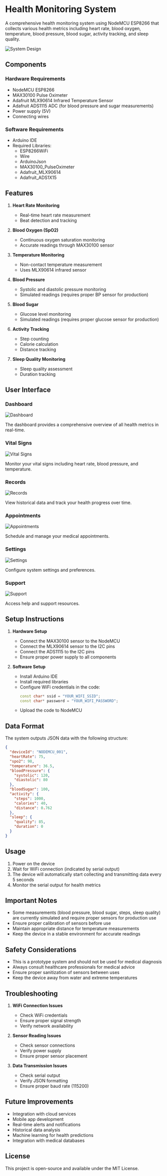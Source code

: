 # Health Monitoring System

A comprehensive health monitoring system using NodeMCU ESP8266 that collects various health metrics including heart rate, blood oxygen, temperature, blood pressure, blood sugar, activity tracking, and sleep quality.

![System Design](public/Design.jpeg)

## Components

### Hardware Requirements
- NodeMCU ESP8266
- MAX30100 Pulse Oximeter
- Adafruit MLX90614 Infrared Temperature Sensor
- Adafruit ADS1115 ADC (for blood pressure and sugar measurements)
- Power supply (5V)
- Connecting wires

### Software Requirements
- Arduino IDE
- Required Libraries:
  - ESP8266WiFi
  - Wire
  - ArduinoJson
  - MAX30100_PulseOximeter
  - Adafruit_MLX90614
  - Adafruit_ADS1X15

## Features

1. **Heart Rate Monitoring**
   - Real-time heart rate measurement
   - Beat detection and tracking

2. **Blood Oxygen (SpO2)**
   - Continuous oxygen saturation monitoring
   - Accurate readings through MAX30100 sensor

3. **Temperature Monitoring**
   - Non-contact temperature measurement
   - Uses MLX90614 infrared sensor

4. **Blood Pressure**
   - Systolic and diastolic pressure monitoring
   - Simulated readings (requires proper BP sensor for production)

5. **Blood Sugar**
   - Glucose level monitoring
   - Simulated readings (requires proper glucose sensor for production)

6. **Activity Tracking**
   - Step counting
   - Calorie calculation
   - Distance tracking

7. **Sleep Quality Monitoring**
   - Sleep quality assessment
   - Duration tracking

## User Interface

### Dashboard
![Dashboard](public/Dashboard.jpeg)

The dashboard provides a comprehensive overview of all health metrics in real-time.

### Vital Signs
![Vital Signs](public/Vital.jpeg)

Monitor your vital signs including heart rate, blood pressure, and temperature.

### Records
![Records](public/Records.jpeg)

View historical data and track your health progress over time.

### Appointments
![Appointments](public/Appointments.jpeg)

Schedule and manage your medical appointments.

### Settings
![Settings](public/Settings.jpeg)

Configure system settings and preferences.

### Support
![Support](public/Support.jpeg)

Access help and support resources.

## Setup Instructions

1. **Hardware Setup**
   - Connect the MAX30100 sensor to the NodeMCU
   - Connect the MLX90614 sensor to the I2C pins
   - Connect the ADS1115 to the I2C pins
   - Ensure proper power supply to all components

2. **Software Setup**
   - Install Arduino IDE
   - Install required libraries
   - Configure WiFi credentials in the code:
     ```cpp
     const char* ssid = "YOUR_WIFI_SSID";
     const char* password = "YOUR_WIFI_PASSWORD";
     ```
   - Upload the code to NodeMCU

## Data Format

The system outputs JSON data with the following structure:

```json
{
  "deviceId": "NODEMCU_001",
  "heartRate": 75,
  "spo2": 98,
  "temperature": 36.5,
  "bloodPressure": {
    "systolic": 120,
    "diastolic": 80
  },
  "bloodSugar": 100,
  "activity": {
    "steps": 1000,
    "calories": 40,
    "distance": 0.762
  },
  "sleep": {
    "quality": 85,
    "duration": 0
  }
}
```

## Usage

1. Power on the device
2. Wait for WiFi connection (indicated by serial output)
3. The device will automatically start collecting and transmitting data every 5 seconds
4. Monitor the serial output for health metrics

## Important Notes

- Some measurements (blood pressure, blood sugar, steps, sleep quality) are currently simulated and require proper sensors for production use
- Ensure proper calibration of sensors before use
- Maintain appropriate distance for temperature measurements
- Keep the device in a stable environment for accurate readings

## Safety Considerations

- This is a prototype system and should not be used for medical diagnosis
- Always consult healthcare professionals for medical advice
- Ensure proper sanitization of sensors between uses
- Keep the device away from water and extreme temperatures

## Troubleshooting

1. **WiFi Connection Issues**
   - Check WiFi credentials
   - Ensure proper signal strength
   - Verify network availability

2. **Sensor Reading Issues**
   - Check sensor connections
   - Verify power supply
   - Ensure proper sensor placement

3. **Data Transmission Issues**
   - Check serial output
   - Verify JSON formatting
   - Ensure proper baud rate (115200)

## Future Improvements

- Integration with cloud services
- Mobile app development
- Real-time alerts and notifications
- Historical data analysis
- Machine learning for health predictions
- Integration with medical databases

## License

This project is open-source and available under the MIT License.

